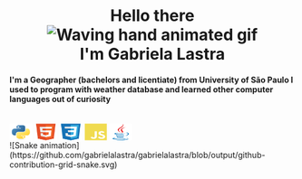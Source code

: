 <h1 align="center">
   Hello there <img src="https://raw.githubusercontent.com/nixin72/nixin72/master/wave.gif" 
         alt="Waving hand animated gif"
         height="45"
         width="45" /> <br/>I'm Gabriela Lastra
</h1>
        
<h4 aling="center"> 
  I'm a Geographer (bachelors and licentiate) from University of São Paulo
  I used to program with weather database and learned other computer languages out of curiosity 
</h4>

<div style="display: inline_block"><br>
    <img align="center" alt="Gabb-Python" height="30" width="40" src="https://raw.githubusercontent.com/devicons/devicon/master/icons/python/python-original.svg">
    <img align="center" alt="Gabb-HTML" height="30" width="40" src="https://raw.githubusercontent.com/devicons/devicon/master/icons/html5/html5-original.svg">
  <img align="center" alt="Gabb-CSS" height="30" width="40" src="https://raw.githubusercontent.com/devicons/devicon/master/icons/css3/css3-original.svg">
  <img align="center" alt="Gabb-Js" height="30" width="40" src="https://raw.githubusercontent.com/devicons/devicon/master/icons/javascript/javascript-plain.svg">
  <img align="center" alt="Gabb-Java" height="30" width="40" src="https://github.com/devicons/devicon/blob/master/icons/java/java-original.svg">
</div>

<div>
     ![Snake animation](https://github.com/gabrielalastra/gabrielalastra/blob/output/github-contribution-grid-snake.svg)
</div>
